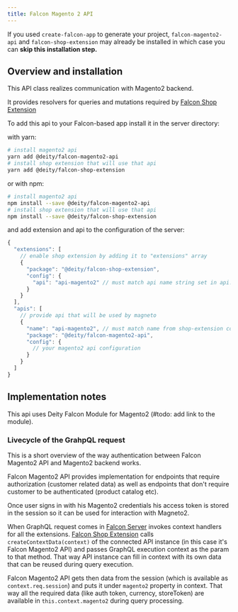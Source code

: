 ```yaml
---
title: Falcon Magento 2 API
---
```


If you used `create-falcon-app` to generate your project, `falcon-magento2-api` and `falcon-shop-extension` may already be installed in which case you can **skip this installation step.**

## Overview and installation

This API class realizes communication with Magento2 backend.

It provides resolvers for queries and mutations required by [Falcon Shop Extension](https://github.com/deity-io/falcon/tree/master/packages/falcon-shop-extension)

To add this api to your Falcon-based app install it in the server directory: 

with yarn:
```bash
# install magento2 api
yarn add @deity/falcon-magento2-api
# install shop extension that will use that api
yarn add @deity/falcon-shop-extension
```

or with npm:
```bash
# install magento2 api
npm install --save @deity/falcon-magento2-api
# install shop extension that will use that api
npm install --save @deity/falcon-shop-extension
```

and add extension and api to the configuration of the server:
```js
{
  "extensions": [
    // enable shop extension by adding it to "extensions" array
    {
      "package": "@deity/falcon-shop-extension",
      "config": {
        "api": "api-magento2" // must match api name string set in api.name property below
      }
    }
  ],
  "apis": [
    // provide api that will be used by magneto
    {
      "name": "api-magento2", // must match name from shop-extension configuration 
      "package": "@deity/falcon-magento2-api",
      "config": {
        // your magento2 api configuration
      }
    }
  ]
}
```

## Implementation notes
This api uses Deity Falcon Module for Magento2 (#todo: add link to the module).

### Livecycle of the GrahpQL request
This is a short overview of the way authentication between Falcon Magento2 API and Magento2 backend works. 

Falcon Magento2 API provides implementation for endpoints that require authorization (customer related data) as well as endpoints that don't require customer to be authenticated (product catalog etc).

Once user signs in with his Magento2 credentials his access token is stored in the session so it can be used for interaction with Magneto2.

When GraphQL request comes in [Falcon Server](https://github.com/deity-io/falcon/tree/master/packages/falcon-server) invokes context handlers for all the extensions. [Falcon Shop Extension](https://github.com/deity-io/falcon/tree/master/packages/falcon-shop-extension) calls `createContextData(context)` of the connected API instance (in this case it's Falcon Magento2 API) and passes GraphQL execution context as the param to that method. That way API instance can fill in context with its own data that can be reused during query execution. 

Falcon Magento2 API gets then data from the session (which is available as `context.req.session`) and puts it under `magento2` property in context. That way all the required data (like auth token, currency, storeToken) are available in `this.context.magento2` during query processing.